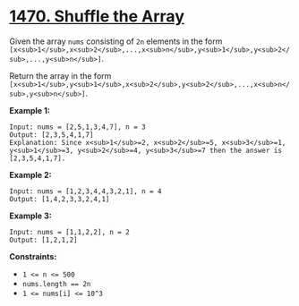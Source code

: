 # [1470. Shuffle the Array](https://leetcode.com/problems/shuffle-the-array/)

Given the array `nums` consisting of `2n` elements in the form `[x<sub>1</sub>,x<sub>2</sub>,...,x<sub>n</sub>,y<sub>1</sub>,y<sub>2</sub>,...,y<sub>n</sub>]`.

Return the array in the form `[x<sub>1</sub>,y<sub>1</sub>,x<sub>2</sub>,y<sub>2</sub>,...,x<sub>n</sub>,y<sub>n</sub>]`.

**Example 1:** 

```
Input: nums = [2,5,1,3,4,7], n = 3
Output: [2,3,5,4,1,7] 
Explanation: Since x<sub>1</sub>=2, x<sub>2</sub>=5, x<sub>3</sub>=1, y<sub>1</sub>=3, y<sub>2</sub>=4, y<sub>3</sub>=7 then the answer is [2,3,5,4,1,7].
```

**Example 2:** 

```
Input: nums = [1,2,3,4,4,3,2,1], n = 4
Output: [1,4,2,3,3,2,4,1]
```

**Example 3:** 

```
Input: nums = [1,1,2,2], n = 2
Output: [1,2,1,2]
```

**Constraints:** 

- `1 <= n <= 500`
- `nums.length == 2n`
- `1 <= nums[i] <= 10^3`